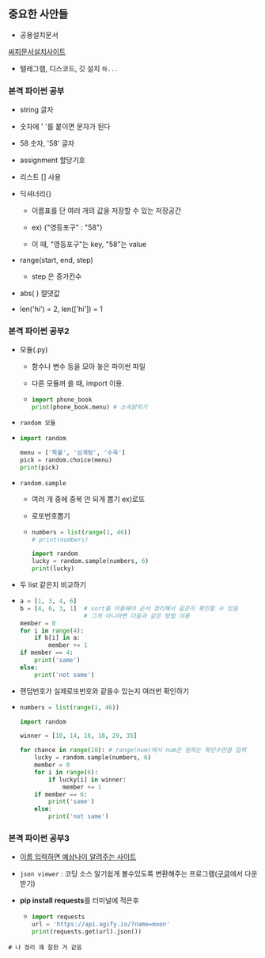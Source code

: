 ## 중요한 사안들

- 공용설치문서

[싸피문서설치사이트](https://abit.ly/ssafy8-document)

- 텔레그램, 디스코드, 깃 설치 `하...`





### 본격 파이썬 공부

- string  글자
- 숫자에 ' '를 붙이면 문자가 된다
- 58 숫자, '58' 글자
- assignment 할당기호
- 리스트 [] 사용

- 딕셔너리{}

  - 이름표를 단 여러 개의 값을 저장할 수 있는 저장공간

  - ex) {"영등포구" : "58"}

  - 이 때, "영등포구"는 key, "58"는 value

- range(start, end, step)
  - step  은 증가칸수

- abs( ) 절댓값
- len('hi') = 2, len(['hi']) = 1







### 본격 파이썬 공부2

- 모듈(.py)

  - 함수나 변수 등을 모아 놓은 파이썬 파일

  - 다른 모듈꺼 쓸 때,   import 이용.

  - ``` python
    import phone_book
    print(phone_book.menu) # 소속밝히기
    ```



- `random 모듈`

- ```python
  import random
  
  menu = ['뚝불', '삼계탕', '수육']
  pick = random.choice(menu)
  print(pick)
  ```



- `random.sample`

  - 여러 개 중에 중복 안 되게 뽑기 ex)로또

  - 로또번호뽑기

  - ```python
    numbers = list(range(1, 46))
    # print(numbers)
    
    import random
    lucky = random.sample(numbers, 6)
    print(lucky)
    ```



- 두 list 같은지 비교하기

- ```python
  a = [1, 3, 4, 6]
  b = [4, 6, 3, 1]  # sort를 이용해야 순서 정리해서 같은지 확인할 수 있음
                    # 그게 아니라면 다음과 같은 방법 이용
  member = 0
  for i in range(4):
      if b[i] in a:
          member += 1
  if member == 4:
      print('same')
  else:
      print('not same')
  ```



- 랜덤번호가 실제로또번호와 같을수 있는지 여러번 확인하기

- ```python
  numbers = list(range(1, 46))
  
  import random
  
  winner = [10, 14, 16, 18, 29, 35]
  
  for chance in range(10): # range(num)에서 num은 원하는 확인수만큼 입력
      lucky = random.sample(numbers, 6)
      member = 0
      for i in range(6):
          if lucky[i] in winner:
              member += 1
      if member == 6:
          print('same')
      else:
          print('not same')
  ```



### 본격 파이썬 공부3

- [이름 입력하면 예상나이 알려주는 사이트](https://agify.io/)

- `json viewer` : 코딩 소스 알기쉽게 볼수있도록 변환해주는 프로그램([구글](https://google.com)에서 다운받기)

- **pip install requests**를 터미널에 적은후

  - ```python
    import requests
    url = 'https://api.agify.io/?name=moon'
    print(requests.get(url).json())
    ```



`# 나 정리 꽤 잘한 거 같음`

